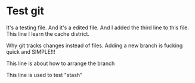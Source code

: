 # Test git

It's a testing file.
And it's a edited file.
And I added the third line to this file.
This line I learn the cache district.

Why git tracks changes instead of files.
Adding a new branch is fucking quick and SIMPLE!!!

This line is about how to arrange the branch

This line is used to test "stash"
